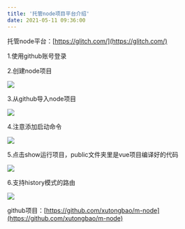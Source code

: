 ```yaml
---
title: '托管node项目平台介绍'
date: 2021-05-11 09:36:00
---   
```

托管node平台：[https://glitch.com/](https://glitch.com/)

1.使用github账号登录

2.创建node项目

![](https://img-blog.csdnimg.cn/20210511092909208.png?x-oss-processimage/watermark,type_ZmFuZ3poZW5naGVpdGk,shadow_10,text_aHR0cHM6Ly9ibG9nLmNzZG4ubmV0L3h1dG9uZ2Jhbw,size_16,color_FFFFFF,t_70)

3.从github导入node项目

![](https://img-blog.csdnimg.cn/20210511093025448.png?x-oss-processimage/watermark,type_ZmFuZ3poZW5naGVpdGk,shadow_10,text_aHR0cHM6Ly9ibG9nLmNzZG4ubmV0L3h1dG9uZ2Jhbw,size_16,color_FFFFFF,t_70)

4.注意添加启动命令

![](https://img-blog.csdnimg.cn/20210511093135428.png?x-oss-processimage/watermark,type_ZmFuZ3poZW5naGVpdGk,shadow_10,text_aHR0cHM6Ly9ibG9nLmNzZG4ubmV0L3h1dG9uZ2Jhbw,size_16,color_FFFFFF,t_70)

5.点击show运行项目，public文件夹里是vue项目编译好的代码

![](https://img-blog.csdnimg.cn/2021051109321718.png?x-oss-processimage/watermark,type_ZmFuZ3poZW5naGVpdGk,shadow_10,text_aHR0cHM6Ly9ibG9nLmNzZG4ubmV0L3h1dG9uZ2Jhbw,size_16,color_FFFFFF,t_70)

6.支持history模式的路由

![](https://img-blog.csdnimg.cn/20210511093335886.png?x-oss-processimage/watermark,type_ZmFuZ3poZW5naGVpdGk,shadow_10,text_aHR0cHM6Ly9ibG9nLmNzZG4ubmV0L3h1dG9uZ2Jhbw,size_16,color_FFFFFF,t_70)

github项目：[https://github.com/xutongbao/m-node](https://github.com/xutongbao/m-node)
